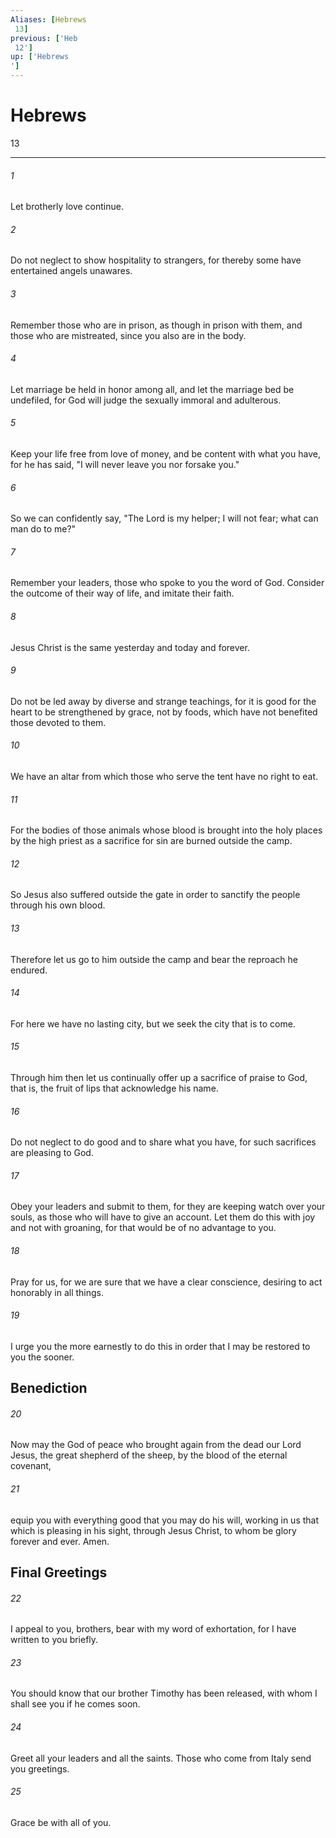 ```yaml
---
Aliases: [Hebrews 13]
previous: ['Heb 12']
up: ['Hebrews']
---
```

# Hebrews 13

***
 

###### 1 
Let brotherly love continue.  

###### 2 
Do not neglect to show hospitality to strangers, for thereby some have entertained angels unawares.  

###### 3 
Remember those who are in prison, as though in prison with them, and those who are mistreated, since you also are in the body.  

###### 4 
Let marriage be held in honor among all, and let the marriage bed be undefiled, for God will judge the sexually immoral and adulterous.  

###### 5 
Keep your life free from love of money, and be content with what you have, for he has said, "I will never leave you nor forsake you."  

###### 6 
So we can confidently say, "The Lord is my helper;  I will not fear;  what can man do to me?"  

###### 7 
Remember your leaders, those who spoke to you the word of God. Consider the outcome of their way of life, and imitate their faith.  

###### 8 
Jesus Christ is the same yesterday and today and forever.  

###### 9 
Do not be led away by diverse and strange teachings, for it is good for the heart to be strengthened by grace, not by foods, which have not benefited those devoted to them.  

###### 10 
We have an altar from which those who serve the tent have no right to eat.  

###### 11 
For the bodies of those animals whose blood is brought into the holy places by the high priest as a sacrifice for sin are burned outside the camp.  

###### 12 
So Jesus also suffered outside the gate in order to sanctify the people through his own blood.  

###### 13 
Therefore let us go to him outside the camp and bear the reproach he endured.  

###### 14 
For here we have no lasting city, but we seek the city that is to come.  

###### 15 
Through him then let us continually offer up a sacrifice of praise to God, that is, the fruit of lips that acknowledge his name.  

###### 16 
Do not neglect to do good and to share what you have, for such sacrifices are pleasing to God.  

###### 17 
Obey your leaders and submit to them, for they are keeping watch over your souls, as those who will have to give an account. Let them do this with joy and not with groaning, for that would be of no advantage to you.  

###### 18 
Pray for us, for we are sure that we have a clear conscience, desiring to act honorably in all things.  

###### 19 
I urge you the more earnestly to do this in order that I may be restored to you the sooner.  ## Benediction  

###### 20 
Now may the God of peace who brought again from the dead our Lord Jesus, the great shepherd of the sheep, by the blood of the eternal covenant,  

###### 21 
equip you with everything good that you may do his will, working in us that which is pleasing in his sight, through Jesus Christ, to whom be glory forever and ever. Amen.  ## Final Greetings  

###### 22 
I appeal to you, brothers, bear with my word of exhortation, for I have written to you briefly.  

###### 23 
You should know that our brother Timothy has been released, with whom I shall see you if he comes soon.  

###### 24 
Greet all your leaders and all the saints. Those who come from Italy send you greetings.  

###### 25 
Grace be with all of you.
